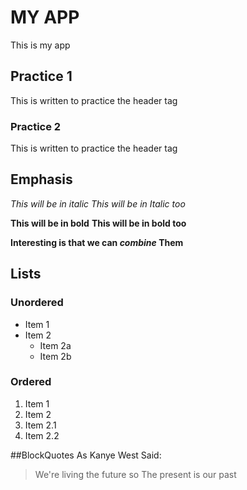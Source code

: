# MY APP
This is my app

## Practice 1
This is written to practice the header tag

### Practice 2
This is written to practice the header tag

## Emphasis
*This will be in italic*
_This will be in Italic too_

**This will be in bold**
__This will be in bold too__

__Interesting is that we can *combine* Them__

## Lists
### Unordered
* Item 1
* Item 2
  * Item 2a
  * Item 2b

### Ordered
1. Item 1
1. Item 2
  1. Item 2.1
  1. Item 2.2

##BlockQuotes
As Kanye West Said:
> We're living the future so
> The present is our past
